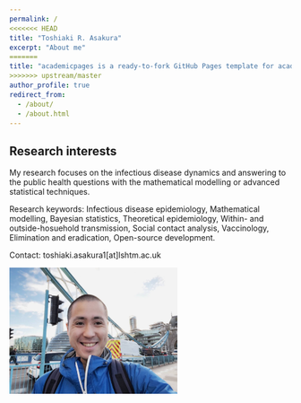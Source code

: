 ```yaml
---
permalink: /
<<<<<<< HEAD
title: "Toshiaki R. Asakura"
excerpt: "About me"
=======
title: "academicpages is a ready-to-fork GitHub Pages template for academic personal websites"
>>>>>>> upstream/master
author_profile: true
redirect_from: 
  - /about/
  - /about.html
---
```


## Research interests
My research focuses on the infectious disease dynamics and answering to the public health questions with the mathematical modelling or advanced statistical techniques. 

Research keywords: Infectious disease epidemiology, Mathematical modelling, Bayesian statistics, Theoretical epidemiology, Within- and outside-hosuehold transmission, Social contact analysis, Vaccinology, Elimination and eradication, Open-source development.

Contact: toshiaki.asakura1[at]lshtm.ac.uk 


<img src="/images/profile_my_face.png" width="300">
